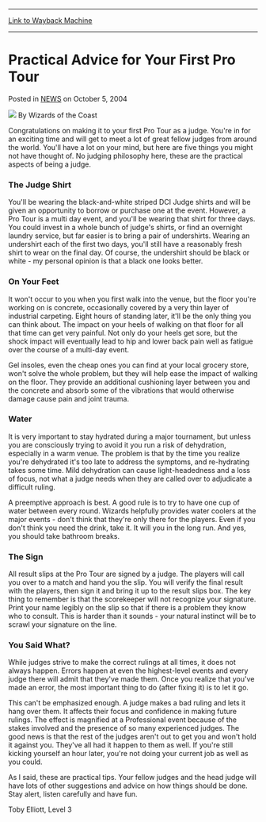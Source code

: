 
---
[Link to Wayback Machine](https://web.archive.org/web/20210501184621/https://magic.wizards.com/en/articles/archive/practical-advice-your-first-pro-tour-2004-10-05)

[_metadata_:author]:- "Wizards of the Coast"
[_metadata_:description]:- "Congratulations on making it to your first Pro Tour as a judge. You're in for an exciting time and will get to meet a lot of great fellow judges from around the world. You'll have a lot on your mind, but here are five things you might not have thought of. No judging philosophy here, these are the practical aspects of being a judge. The Judge Shirt You'll be wearing the"
[_metadata_:generator]:- "Drupal 7 (http://drupal.org)"
[_metadata_:node]:- "938326"
[_metadata_:publish_date]:- "2004-10-05"
[_metadata_:source]:- "div-main-content"
[_metadata_:title]:- "Practical Advice for Your First Pro Tour"
[_metadata_:wayback_capture_timestamp]:- "2021-05-01 18:46:21"
[_metadata_:wayback_raw_url]:- "https://web.archive.org/web/20210501184621id_/https://magic.wizards.com/en/articles/archive/practical-advice-your-first-pro-tour-2004-10-05"
[_metadata_:wayback_url]:- "https://magic.wizards.com/en/articles/archive/practical-advice-your-first-pro-tour-2004-10-05"
---


Practical Advice for Your First Pro Tour
========================================



 Posted in [NEWS](/en/articles?source=MX_Nav2020)
 on October 5, 2004 






![](https://media.magic.wizards.com/styles/auth_small/public/images/person/wizards_author.jpg)
By Wizards of the Coast











Congratulations on making it to your first Pro Tour as a judge. You're in for an exciting time and will get to meet a lot of great fellow judges from around the world. You'll have a lot on your mind, but here are five things you might not have thought of. No judging philosophy here, these are the practical aspects of being a judge.


### The Judge Shirt


You'll be wearing the black-and-white striped DCI Judge shirts and will be given an opportunity to borrow or purchase one at the event. However, a Pro Tour is a multi day event, and you'll be wearing that shirt for three days. You could invest in a whole bunch of judge's shirts, or find an overnight laundry service, but far easier is to bring a pair of undershirts. Wearing an undershirt each of the first two days, you'll still have a reasonably fresh shirt to wear on the final day. Of course, the undershirt should be black or white - my personal opinion is that a black one looks better.


### On Your Feet


It won't occur to you when you first walk into the venue, but the floor you're working on is concrete, occasionally covered by a very thin layer of industrial carpeting. Eight hours of standing later, it'll be the only thing you can think about. The impact on your heels of walking on that floor for all that time can get very painful. Not only do your heels get sore, but the shock impact will eventually lead to hip and lower back pain well as fatigue over the course of a multi-day event.


Gel insoles, even the cheap ones you can find at your local grocery store, won't solve the whole problem, but they will help ease the impact of walking on the floor. They provide an additional cushioning layer between you and the concrete and absorb some of the vibrations that would otherwise damage cause pain and joint trauma.


### Water


It is very important to stay hydrated during a major tournament, but unless you are consciously trying to avoid it you run a risk of dehydration, especially in a warm venue. The problem is that by the time you realize you're dehydrated it's too late to address the symptoms, and re-hydrating takes some time. Mild dehydration can cause light-headedness and a loss of focus, not what a judge needs when they are called over to adjudicate a difficult ruling.


A preemptive approach is best. A good rule is to try to have one cup of water between every round. Wizards helpfully provides water coolers at the major events - don't think that they're only there for the players. Even if you don't think you need the drink, take it. It will you in the long run. And yes, you should take bathroom breaks.


### The Sign


All result slips at the Pro Tour are signed by a judge. The players will call you over to a match and hand you the slip. You will verify the final result with the players, then sign it and bring it up to the result slips box. The key thing to remember is that the scorekeeper will not recognize your signature. Print your name legibly on the slip so that if there is a problem they know who to consult. This is harder than it sounds - your natural instinct will be to scrawl your signature on the line.


### You Said What?


While judges strive to make the correct rulings at all times, it does not always happen. Errors happen at even the highest-level events and every judge there will admit that they've made them. Once you realize that you've made an error, the most important thing to do (after fixing it) is to let it go.


This can't be emphasized enough. A judge makes a bad ruling and lets it hang over them. It affects their focus and confidence in making future rulings. The effect is magnified at a Professional event because of the stakes involved and the presence of so many experienced judges. The good news is that the rest of the judges aren't out to get you and won't hold it against you. They've all had it happen to them as well. If you're still kicking yourself an hour later, you're not doing your current job as well as you could.


As I said, these are practical tips. Your fellow judges and the head judge will have lots of other suggestions and advice on how things should be done. Stay alert, listen carefully and have fun.


Toby Elliott, Level 3







